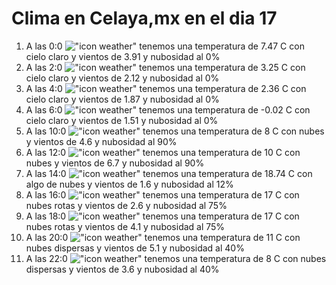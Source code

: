 # Clima en Celaya,mx en el dia 17

1. A las 0:0 !["icon weather"](http://openweathermap.org/img/w/01n.png) tenemos una temperatura de 7.47 C con cielo claro y  vientos de 3.91 y nubosidad al 0%
1. A las 2:0 !["icon weather"](http://openweathermap.org/img/w/01n.png) tenemos una temperatura de 3.25 C con cielo claro y  vientos de 2.12 y nubosidad al 0%
1. A las 4:0 !["icon weather"](http://openweathermap.org/img/w/01n.png) tenemos una temperatura de 2.36 C con cielo claro y  vientos de 1.87 y nubosidad al 0%
1. A las 6:0 !["icon weather"](http://openweathermap.org/img/w/01n.png) tenemos una temperatura de -0.02 C con cielo claro y  vientos de 1.51 y nubosidad al 0%
1. A las 10:0 !["icon weather"](http://openweathermap.org/img/w/04d.png) tenemos una temperatura de 8 C con nubes y  vientos de 4.6 y nubosidad al 90%
1. A las 12:0 !["icon weather"](http://openweathermap.org/img/w/04d.png) tenemos una temperatura de 10 C con nubes y  vientos de 6.7 y nubosidad al 90%
1. A las 14:0 !["icon weather"](http://openweathermap.org/img/w/02d.png) tenemos una temperatura de 18.74 C con algo de nubes y  vientos de 1.6 y nubosidad al 12%
1. A las 16:0 !["icon weather"](http://openweathermap.org/img/w/04d.png) tenemos una temperatura de 17 C con nubes rotas y  vientos de 2.6 y nubosidad al 75%
1. A las 18:0 !["icon weather"](http://openweathermap.org/img/w/04d.png) tenemos una temperatura de 17 C con nubes rotas y  vientos de 4.1 y nubosidad al 75%
1. A las 20:0 !["icon weather"](http://openweathermap.org/img/w/03n.png) tenemos una temperatura de 11 C con nubes dispersas y  vientos de 5.1 y nubosidad al 40%
1. A las 22:0 !["icon weather"](http://openweathermap.org/img/w/03n.png) tenemos una temperatura de 8 C con nubes dispersas y  vientos de 3.6 y nubosidad al 40%
